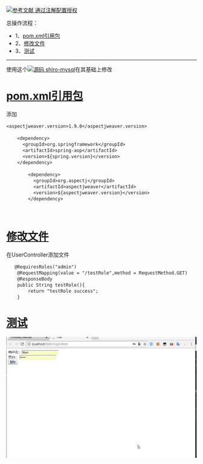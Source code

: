 [![](https://img.shields.io/badge/参考文献-通过注解配置授权-yellow.svg "参考文献 通过注解配置授权")](https://www.imooc.com/video/16959/0)


总操作流程：
- 1、[pom.xml引用包](#java-01)
- 2、[修改文件](#java-02)
- 3、[测试](#java-03)

***

使用这个[![](https://img.shields.io/badge/源码-shiro--mysql-blue.svg "源码 shiro-mysql")](https://github.com/lidekai/shiro-mysql.git)在其基础上修改

# <a name="java-01" href="#" >pom.xml引用包</a>
添加
```
<aspectjweaver.version>1.9.0</aspectjweaver.version>

    <dependency>
      <groupId>org.springframework</groupId>
      <artifactId>spring-aop</artifactId>
      <version>${spring.version}</version>
    </dependency>

        <dependency>
          <groupId>org.aspectj</groupId>
          <artifactId>aspectjweaver</artifactId>
          <version>${aspectjweaver.version}</version>
        </dependency>



```
# <a name="java-02" href="#" >修改文件</a>

在UserController添加文件
```
   @RequiresRoles("admin")
    @RequestMapping(value = "/testRole",method = RequestMethod.GET)
    @ResponseBody
    public String testRole(){
        return "testRole success";
    }
```
# <a name="java-03" href="#" >测试</a>

![](image/9-1.gif)